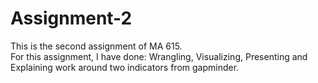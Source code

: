 # Assignment-2
This is the second assignment of MA 615.  
For this assignment, I have done:  Wrangling, Visualizing, Presenting and Explaining work around two indicators from gapminder.
